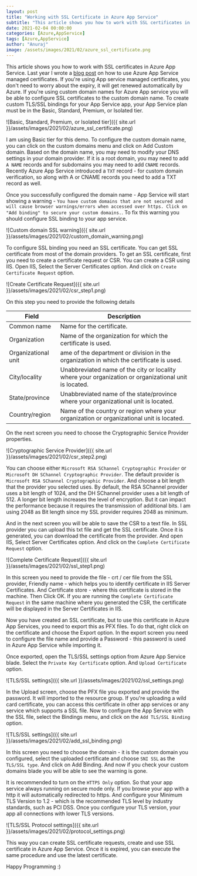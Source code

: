 ```yaml
---
layout: post
title: "Working with SSL Certificate in Azure App Service"
subtitle: "This article shows you how to work with SSL certificates in Azure App Service."
date: 2021-02-04 00:00:00
categories: [Azure,AppService]
tags: [Azure,AppService]
author: "Anuraj"
image: /assets/images/2021/02/azure_ssl_certificate.png
---
```

This article shows you how to work with SSL certificates in Azure App Service. Last year I wrote a [blog post](https://dotnetthoughts.net/appservice-managed-ssl-certificates-for-azure-webapps/) on how to use Azure App Service managed certificates. If you're using App service managed certificates, you don't need to worry about the expiry, it will get renewed automatically by Azure. If you're using custom domain names for Azure App service you will be able to configure SSL certificates to the custom domain name. To create custom TLS/SSL bindings for your App Service app, your App Service plan must be in the Basic, Standard, Premium, or Isolated tier.

![Basic, Standard, Premium, or Isolated tier]({{ site.url }}/assets/images/2021/02/azure_ssl_certificate.png)

I am using Basic tier for this demo. To configure the custom domain name, you can click on the custom domains menu and click on Add Custom domain. Based on the domain name, you may need to modify your DNS settings in your domain provider. If it is a root domain, you may need to add `A NAME` records and for subdomains you may need to add `CNAME` records. Recently Azure App Service introduced a `TXT` record - for custom domain verification, so along with A or CNAME records you need to add a TXT record as well.

Once you successfully configured the domain name - App Service will start showing a warning - `You have custom domains that are not secured and will cause browser warnings/errors when accessed over https. Click on "Add binding" to secure your custom domains.`. To fix this warning you should configure SSL binding to your app service.

![Custom domain SSL warning]({{ site.url }}/assets/images/2021/02/custom_domain_warning.png)

To configure SSL binding you need an SSL certificate. You can get SSL certificate from most of the domain providers. To get an SSL certificate, first you need to create a certificate request or CSR. You can create a CSR using IIS. Open IIS, Select the Server Certificates option. And click on `Create Certificate Request` option.

![Create Certificate Request]({{ site.url }}/assets/images/2021/02/csr_step1.png)

On this step you need to provide the following details

| Field | Description |
| ----------- | ----------- |
| Common name | Name for the certificate. |
| Organization | Name of the organization for which the certificate is used. |
| Organizational unit | ame of the department or division in the organization in which the certificate is used. |
| City/locality | Unabbreviated name of the city or locality where your organization or organizational unit is located. |
| State/province | Unabbreviated name of the state/province where your organizational unit is located. |
| Country/region | Name of the country or region where your organization or organizational unit is located. |

On the next screen you need to choose the Cryptographic Service Provider properties. 

![Cryptographic Service Provider]({{ site.url }}/assets/images/2021/02/csr_step2.png)

You can choose either `Microsoft RSA SChannel Cryptographic Provider` or `Microsoft DH SChannel Cryptographic Provider`. The default provider is `Microsoft RSA SChannel Cryptographic Provider`. And choose a bit length that the provider you selected uses. By default, the RSA SChannel provider uses a bit length of 1024, and the DH SChannel provider uses a bit length of 512. A longer bit length increases the level of encryption. But it can impact the performance because it requires the transmission of additional bits. I am using 2048 as Bit length since my SSL provider requires 2048 as minimum.

And in the next screen you will be able to save the CSR to a text file. In SSL provider you can upload this txt file and get the SSL certificate. Once it is generated, you can download the certificate from the provider. And open IIS, Select Server Certificates option. And click on the `Complete Certificate Request` option.

![Complete Certificate Request]({{ site.url }}/assets/images/2021/02/ssl_step1.png)

In this screen you need to provide the file - crt / cer file from the SSL provider, Friendly name - which helps you to identify certificate in IIS Server Certificates. And Certificate store - where this certificate is stored in the machine. Then Click OK. If you are running the `Complete Certificate Request` in the same machine where you generated the CSR, the certificate will be displayed in the Server Certificates in IIS.

Now you have created an SSL certificate, but to use this certificate in Azure App Services, you need to export this as PFX files. To do that, right click on the certificate and choose the Export option. In the export screen you need to configure the file name and provide a Password - this password is used in Azure App Service while importing it.

Once exported, open the TLS/SSL settings option from Azure App Service blade. Select the `Private Key Certificate` option. And `Upload Certificate` option.

![TLS/SSL settings]({{ site.url }}/assets/images/2021/02/ssl_settings.png)

In the Upload screen, choose the PFX file you exported and provide the password. It will imported to the resource group. If you're uploading a wild card certificate, you can access this certificate in other app services or any service which supports a SSL file. Now to configure the App Service with the SSL file, select the Bindings menu, and click on the `Add TLS/SSL Binding` option.

![TLS/SSL settings]({{ site.url }}/assets/images/2021/02/add_ssl_binding.png)

In this screen you need to choose the domain - it is the custom domain you configured, select the uploaded certificate and choose `SNI SSL` as the `TLS/SSL type`. And click on Add Binding. And now if you check your custom domains blade you will be able to see the warning is gone.

It is recommended to turn on the `HTTPS Only` option. So that your app service always running on secure mode only. If you browse your app with a http it will automatically redirected to https. And configure your Minimum TLS Version to 1.2 - which is the recommended TLS level by industry standards, such as PCI DSS. Once you configure your TLS version, your app all connections with lower TLS versions.

![TLS/SSL Protocol settings]({{ site.url }}/assets/images/2021/02/protocol_settings.png)

This way you can create SSL certificate requests, create and use SSL certificate in Azure App Service. Once it is expired, you can execute the same procedure and use the latest certificate. 

Happy Programming :)